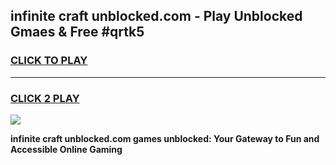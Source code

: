 
## infinite craft unblocked.com - Play Unblocked Gmaes & Free #qrtk5
<h3>
<a href="https://news.freeplayer.one?title=infinite_craft_unblocked.com&ref=24F">CLICK TO PLAY</a></h3>
<hr>

<h3>
<a href="https://news.freeplayer.one?title=infinite_craft_unblocked.com&ref=24F">CLICK 2 PLAY</a>
  
</h3>

<a href="https://news.freeplayer.one?title=infinite_craft_unblocked.com&ref=24F/"><img src="https://clearcache.store/games.png"></a>


**infinite craft unblocked.com games unblocked: Your Gateway to Fun and Accessible Online Gaming**
